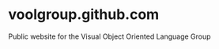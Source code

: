 voolgroup.github.com
====================

Public website for the Visual Object Oriented Language Group

